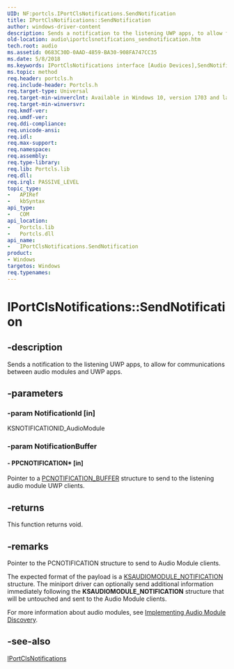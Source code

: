 ```yaml
---
UID: NF:portcls.IPortClsNotifications.SendNotification
title: IPortClsNotifications::SendNotification
author: windows-driver-content
description: Sends a notification to the listening UWP apps, to allow for communications between audio modules and UWP apps.
old-location: audio\iportclsnotifications_sendnotification.htm
tech.root: audio
ms.assetid: 0683C30D-0AAD-4859-BA30-908FA747CC35
ms.date: 5/8/2018
ms.keywords: IPortClsNotifications interface [Audio Devices],SendNotification method, IPortClsNotifications.SendNotification, IPortClsNotifications::SendNotification, SendNotification, SendNotification method [Audio Devices], SendNotification method [Audio Devices],IPortClsNotifications interface, audio.iportclsnotifications_sendnotification, portcls/IPortClsNotifications::SendNotification
ms.topic: method
req.header: portcls.h
req.include-header: Portcls.h
req.target-type: Universal
req.target-min-winverclnt: Available in Windows 10, version 1703 and later versions of Windows.
req.target-min-winversvr: 
req.kmdf-ver: 
req.umdf-ver: 
req.ddi-compliance: 
req.unicode-ansi: 
req.idl: 
req.max-support: 
req.namespace: 
req.assembly: 
req.type-library: 
req.lib: Portcls.lib
req.dll: 
req.irql: PASSIVE_LEVEL
topic_type:
-	APIRef
-	kbSyntax
api_type:
-	COM
api_location:
-	Portcls.lib
-	Portcls.dll
api_name:
-	IPortClsNotifications.SendNotification
product:
- Windows
targetos: Windows
req.typenames: 
---
```


# IPortClsNotifications::SendNotification


## -description


Sends a notification to the listening UWP apps, to allow for communications between audio modules and UWP apps. 


## -parameters




### -param NotificationId [in]

KSNOTIFICATIONID_AudioModule



### -param NotificationBuffer






#### - PPCNOTIFICATION* [in]

Pointer to a <a href="https://msdn.microsoft.com/EEE091E4-29D1-4C6F-B543-C54736660CCA">PCNOTIFICATION_BUFFER</a> structure to send to the listening audio module UWP clients. 


## -returns



This function returns void.




## -remarks



Pointer to the PCNOTIFICATION structure to send to Audio Module clients.

The expected format of the payload is a <a href="https://msdn.microsoft.com/92A9462C-0E8C-4012-9374-3437BB220502">KSAUDIOMODULE_NOTIFICATION</a> structure. The miniport driver can optionally send additional information immediately following the <b>KSAUDIOMODULE_NOTIFICATION</b> structure that will be untouched and sent to the Audio Module clients.



For more information about audio modules, see <a href="https://msdn.microsoft.com/windows/hardware/drivers/audio/implementing-audio-module-communication">Implementing Audio Module Discovery</a>. 




## -see-also




<a href="https://msdn.microsoft.com/03F65E4E-C942-4748-8D3E-938A6AC51B2A">IPortClsNotifications</a>
 

 

